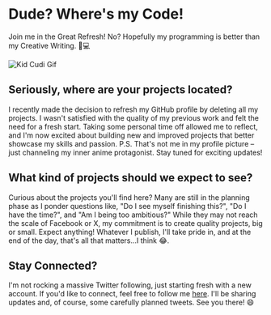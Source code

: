 # Dude? Where's my Code!
Join me in the Great Refresh! No? Hopefully my programming is better than my Creative Writing. 🚀💻 

<img src="https://media2.giphy.com/media/E47JKwZnxvHuPjPkn1/giphy.gif?cid=6c09b952lgp82xv99zo01js1my82ji69dnfr957nntfsg64h&ep=v1_gifs_search&rid=giphy.gif&ct=g" alt="Kid Cudi Gif" />

## Seriously, where are your projects located?

I recently made the decision to refresh my GitHub profile by deleting all my projects. I wasn't satisfied with the quality of my previous work and felt the need for a fresh start. Taking some personal time off allowed me to reflect, and I'm now excited about building new and improved projects that better showcase my skills and passion. P.S. That's not me in my profile picture – just channeling my inner anime protagonist. Stay tuned for exciting updates!


## What kind of projects should we expect to see?

Curious about the projects you'll find here? Many are still in the planning phase as I ponder questions like, "Do I see myself finishing this?", "Do I have the time?", and "Am I being too ambitious?" While they may not reach the scale of Facebook or X, my commitment is to create quality projects, big or small. Expect anything! Whatever I publish, I'll take pride in, and at the end of the day, that's all that matters...I think 😂.

## Stay Connected?

I'm not rocking a massive Twitter following, just starting fresh with a new account. If you'd like to connect, feel free to follow me <a href="https://twitter.com/malachhhh_maybe" target="_blank">here</a>. I'll be sharing updates and, of course, some carefully planned tweets. See you there! 😄
